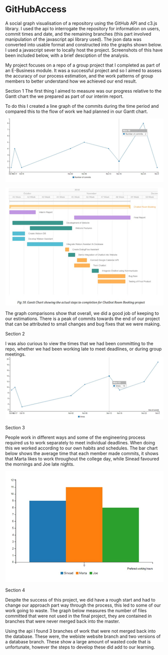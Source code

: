 # GitHubAccess

A social graph visualisation of a repository using the GitHub API and c3.js library.
I used the api to interrogate the repository for information on users, commit times and date, and the remaining branches (this part involved manipulation of the javascript api library used). The json data was converted into usable format and constructed into the graphs shown below. I used a javascript sever to locally host the project. Screenshots of this have been included below, with a brief desciption of the analysis.


My project focuses on a repo of a group project that I completed as part of an E-Business module.
It was a successful project and so I aimed to assess the accuracy of our process estimation, and the
work patterns of group members to better understand how we achieved our end result. 

Section 1
The first thing I aimed to measure was our progress relative to the Gantt chart the we prepared as part of our interim report.

To do this I created a line graph of the commits during the time period and compared this to the flow of work we had planned in our
Gantt chart.

![alt text](https://raw.githubusercontent.com/AoifeKettle/GitHubAccess/master/Capture1.JPG)

![alt text](https://raw.githubusercontent.com/AoifeKettle/GitHubAccess/master/gantt.JPG)

The graph comparisons show that overall, we did a good job of keeping to our estimations. There is a peak of commits towards the end 
of our project that can be attributed to small changes and bug fixes that we were making.

Section 2

I was also curious to view the times that we had been committing to the repo, whether we had been working late to meet deadlines, or
during group meetings.
![alt text](https://raw.githubusercontent.com/AoifeKettle/GitHubAccess/master/capture2.JPG)


Section 3

People work in different ways and some of the engineering process required us to work separately to meet individual deadlines.
When doing this we worked according to our own habits and schedules. The bar chart below shows the average time that each member made
commits, it shows that Marta likes to work throughout the college day, while Sinead favoured the mornings and Joe late nights.

![alt text](https://raw.githubusercontent.com/AoifeKettle/GitHubAccess/master/Capture3.JPG)

Section 4

Despite the success of this project, we did have a rough start and had to change our approach part way through the process, this led to
some of our work going to waste. The graph below measures the number of files committed that were not used in the final project, they
are contained in branches that were never merged back into the master.

Using the api I found 3 branches of work that were not merged back into the database. These were, the webiste website branch and two versions of a database branch. These show a large amount of wasted code that is unfortunate, however the steps to  develop these did add
to our learning.
